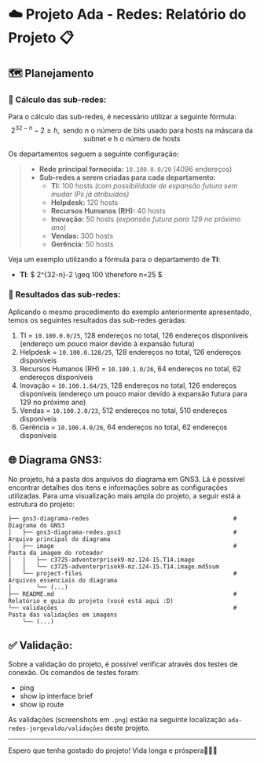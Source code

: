 # ☁️ Projeto Ada - Redes: Relatório do Projeto 📋

## 🗺️ Planejamento

### 🧮 Cálculo das sub-redes:
Para o cálculo das sub-redes, é necessário utilizar a seguinte fórmula:
$$ 2^{32-n} - 2 \geq h, \text{ sendo n o número de bits usado para hosts na máscara da subnet e h o número de hosts} $$

Os departamentos seguem a seguinte configuração:

> - **Rede principal fornecida:** `10.100.0.0/20` (4096 endereços)
> - **Sub-redes a serem criadas para cada departamento:**
>     - **TI:** 100 hosts *(com possibilidade de expansão futura sem mudar IPs já atribuídos)*
>     - **Helpdesk:** 120 hosts
>     - **Recursos Humanos (RH):** 40 hosts
>     - **Inovação:** 50 hosts *(expansão futura para 129 no próximo ano)*
>     - **Vendas:** 300 hosts
>     - **Gerência:** 50 hosts

Veja um exemplo utilizando a fórmula para o departamento de **TI**:
- **TI**: $ 2^{32-n}-2 \geq 100 \therefore n=25 $

### 📄 Resultados das sub-redes:
Aplicando o mesmo procedimento do exemplo anteriormente apresentado, temos os seguintes resultados das sub-redes geradas:
1. TI = `10.100.0.0/25`, 128 endereços no total, 126 endereços disponíveis (endereço um pouco maior devido à expansão futura)
2. Helpdesk = `10.100.0.128/25`, 128 endereços no total, 126 endereços disponíveis
3. Recursos Humanos (RH) = `10.100.1.0/26`, 64 endereços no total, 62 endereços disponíveis
4. Inovação = `10.100.1.64/25`, 128 endereços no total, 126 endereços disponíveis (endereço um pouco maior devido à expansão futura para 129 no próximo ano)
5. Vendas = `10.100.2.0/23`, 512 endereços no total, 510 endereços disponíveis
6. Gerência = `10.100.4.0/26`, 64 endereços no total, 62 endereços disponíveis

## 🌐 Diagrama GNS3:
No projeto, há a pasta dos arquivos do diagrama em GNS3. Lá é possível encontrar detalhes dos itens e informações sobre as configurações utilizadas.
Para uma visualização mais ampla do projeto, a seguir está a estrutura do projeto:

```
├── gns3-diagrama-redes                                         # Diagrama do GNS3
│   ├── gns3-diagrama-redes.gns3                                # Arquivo principal do diagrama
│   ├── image                                                   # Pasta da imagem do roteador
│   │   ├── c3725-adventerprisek9-mz.124-15.T14.image           
│   │   └── c3725-adventerprisek9-mz.124-15.T14.image.md5sum    
│   └── project-files                                           # Arquivos essenciais do diagrama
│       └── (...)
├── README.md                                                   # Relatório e guia do projeto (você está aqui :D)
└── validações                                                  # Pasta das validações em imagens
    └── (...)
```

## ✅ Validação:
Sobre a validação do projeto, é possível verificar através dos testes de conexão. Os comandos de testes foram:
- ping
- show ip interface brief
- show ip route

As validações (screenshots em `.png`) estão na seguinte localização `ada-redes-jorgevaldo/validações` deste projeto.

---

Espero que tenha gostado do projeto!
Vida longa e próspera🖖😁🚀
